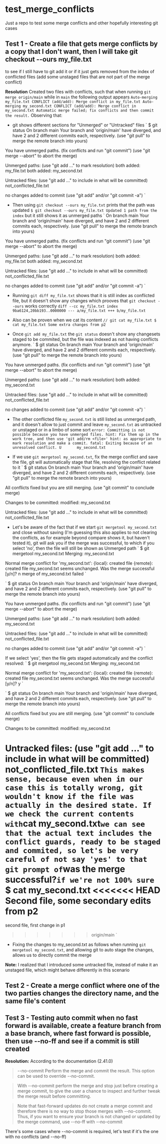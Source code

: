# test_merge_conflicts
Just a repo to test some merge conflicts and other hopefully interesting git cases

## Test 1 - Create a file that gets merge conflicts by a copy that I don't want, then I will take git checkout --ours my_file.txt
to see if I still have to git add it or if it just gets removed from the index of conflicted files (add some unstaged files that are not part of the merge conflict)

**Resolution**
Created two files with conflicts, such that when running `git merge origin/main` while in `main`
the following output appears
`
Auto-merging my_file.txt
CONFLICT (add/add): Merge conflict in my_file.txt
Auto-merging my_second.txt
CONFLICT (add/add): Merge conflict in my_second.txt
Automatic merge failed; fix conflicts and then commit the result.
`
Observing that:
* git shows different sections for "Unmerged" or "Untracked" files
`
$ git status
On branch main
Your branch and 'origin/main' have diverged,
and have 2 and 2 different commits each, respectively.
  (use "git pull" to merge the remote branch into yours)

You have unmerged paths.
  (fix conflicts and run "git commit")
  (use "git merge --abort" to abort the merge)

Unmerged paths:
  (use "git add <file>..." to mark resolution)
        both added:      my_file.txt
        both added:      my_second.txt

Untracked files:
  (use "git add <file>..." to include in what will be committed)
        not_conflicted_file.txt

no changes added to commit (use "git add" and/or "git commit -a")
`

* Then using `git checkout --ours my_file.txt` prints that the path was updated
`
$ git checkout --ours my_file.txt
Updated 1 path from the index
`
but it still shows it as unmerged paths
`
On branch main
Your branch and 'origin/main' have diverged,
and have 2 and 2 different commits each, respectively.
  (use "git pull" to merge the remote branch into yours)

You have unmerged paths.
  (fix conflicts and run "git commit")
  (use "git merge --abort" to abort the merge)

Unmerged paths:
  (use "git add <file>..." to mark resolution)
        both added:      my_file.txt
        both added:      my_second.txt

Untracked files:
  (use "git add <file>..." to include in what will be committed)
        not_conflicted_file.txt

no changes added to commit (use "git add" and/or "git commit -a")
`

* Running `git diff my_file.txt` shows that it is still index as conflicted file, but it doesn't show any changes which prooves that `git checkout --ours` works correctly
`
diff --cc my_file.txt
index 9ba6124,20bb193..0000000
--- a/my_file.txt
+++ b/my_file.txt
`

* Also can be proven when we cat its content
`
// git cat my_file.txt
$ cat my_file.txt
Some extra changes from p2
`

* Once `git add my_file.txt` the `git status` doesn't show any changesets staged to be commited, but the file was indexed as not having conflicts anymore.
`
$ git status
On branch main
Your branch and 'origin/main' have diverged,
and have 2 and 2 different commits each, respectively.
  (use "git pull" to merge the remote branch into yours)

You have unmerged paths.
  (fix conflicts and run "git commit")
  (use "git merge --abort" to abort the merge)

Unmerged paths:
  (use "git add <file>..." to mark resolution)
        both added:      my_second.txt

Untracked files:
  (use "git add <file>..." to include in what will be committed)
        not_conflicted_file.txt

no changes added to commit (use "git add" and/or "git commit -a")
`

* The other conflicted file `my_second.txt` is still listed as unmerged path, and it doesn't allow to just commit and leave `my_second.txt` as untracked or unstaged or in a limbo of some sort
`
error: Committing is not possible because you have unmerged files.
hint: Fix them up in the work tree, and then use 'git add/rm <file>'
hint: as appropriate to mark resolution and make a commit.
fatal: Exiting because of an unresolved conflict.
U       my_second.txt
`

* If we use `git mergetool my_second.txt`, fix the merge conflict and save the file, git will automatically stage that file, resolving the conflict related to it
`
$ git status
On branch main
Your branch and 'origin/main' have diverged,
and have 2 and 2 different commits each, respectively.
  (use "git pull" to merge the remote branch into yours)

All conflicts fixed but you are still merging.
  (use "git commit" to conclude merge)

Changes to be committed:
        modified:   my_second.txt

Untracked files:
  (use "git add <file>..." to include in what will be committed)
        not_conflicted_file.txt

* Let's be aware of the fact that if we start `git mergetool my_second.txt` and close without saving (I'm guessing this also applies to not clearing the conflicts, as for example beyond compare shows it, but haven't tested it), git will ask you if the merge was successful, to which if you select 'no', then the file will still be shown as Unmerged path
`
$ git mergetool my_second.txt
Merging:
my_second.txt

Normal merge conflict for 'my_second.txt':
  {local}: created file
  {remote}: created file
my_second.txt seems unchanged.
Was the merge successful [y/n]? n
merge of my_second.txt failed
`

`
$ git status
On branch main
Your branch and 'origin/main' have diverged,
and have 2 and 2 different commits each, respectively.
  (use "git pull" to merge the remote branch into yours)

You have unmerged paths.
  (fix conflicts and run "git commit")
  (use "git merge --abort" to abort the merge)

Unmerged paths:
  (use "git add <file>..." to mark resolution)
        both added:      my_second.txt

Untracked files:
  (use "git add <file>..." to include in what will be committed)
        not_conflicted_file.txt

no changes added to commit (use "git add" and/or "git commit -a")
`

If we select 'yes', then the file gets staged automatically and the conflict resolved:
`
$ git mergetool my_second.txt
Merging:
my_second.txt

Normal merge conflict for 'my_second.txt':
  {local}: created file
  {remote}: created file
my_second.txt seems unchanged.
Was the merge successful [y/n]? y
`

`
$ git status
On branch main
Your branch and 'origin/main' have diverged,
and have 2 and 2 different commits each, respectively.
  (use "git pull" to merge the remote branch into yours)

All conflicts fixed but you are still merging.
  (use "git commit" to conclude merge)

Changes to be committed:
        modified:   my_second.txt

Untracked files:
  (use "git add <file>..." to include in what will be committed)
        not_conflicted_file.txt
`
This makes sense, because even when in our case this is totally wrong, git wouldn't know if the file was actually in the desired state.
If we check the current contents with `cat my_second.txt` we can see that the actual text includes the conflict guards, ready to be staged and commited, so let's be very careful of not say 'yes' to that git prompt of `was the merge successful?` if we're not 100% sure
`
$ cat my_second.txt
<<<<<<< HEAD
Second file, some secondary edits from p2
=======
second file, first change in p1
>>>>>>> origin/main
`

* Fixing the changes to my_second.txt as follows when running `git mergetool my_second.txt`, and allowing git to auto stage the changes, allows us to directly commit the merge

**Note:** I realized that I introduced some untracked file, instead of make it an unstaged file, which might behave differently in this scenario

## Test 2 - Create a merge conflict where one of the two parties changes the directory name, and the same file's content

## Test 3 - Testing auto commit when no fast forward is available, create a feature branch from a base branch, where fast forward is possible, then use --no-ff and see if a commit is still created

**Resolution:**
According to the documentation (2.41.0)
>--no-commit
Perform the merge and commit the result. This option can be used to override --no-commit.

>With --no-commit perform the merge and stop just before creating a merge commit, to give the user a chance to inspect and further tweak the merge result before committing.

>Note that fast-forward updates do not create a merge commit and therefore there is no way to stop those merges with --no-commit. Thus, if you want to ensure your branch is not changed or updated by the merge command, use --no-ff with --no-commit

There's some cases where --no-commit is required, let's test if it's the one with no conflicts (and --no-ff)
